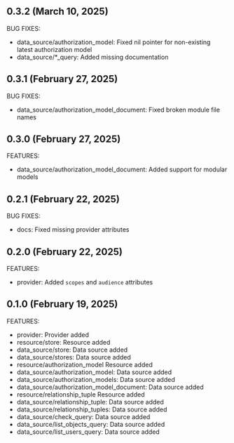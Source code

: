 ## 0.3.2 (March 10, 2025)

BUG FIXES:

* data_source/authorization_model: Fixed nil pointer for non-existing latest authorization model
* data_source/\*_query: Added missing documentation

## 0.3.1 (February 27, 2025)

BUG FIXES:

* data_source/authorization_model_document: Fixed broken module file names

## 0.3.0 (February 27, 2025)

FEATURES:

* data_source/authorization_model_document: Added support for modular models

## 0.2.1 (February 22, 2025)

BUG FIXES:

* docs: Fixed missing provider attributes

## 0.2.0 (February 22, 2025)

FEATURES:

* provider: Added `scopes` and `audience` attributes

## 0.1.0 (February 19, 2025)

FEATURES:

* provider: Provider added
* resource/store: Resource added
* data_source/store: Data source added
* data_source/stores: Data source added
* resource/authorization_model Resource added
* data_source/authorization_model: Data source added
* data_source/authorization_models: Data source added
* data_source/authorization_model_document: Data source added
* resource/relationship_tuple Resource added
* data_source/relationship_tuple: Data source added
* data_source/relationship_tuples: Data source added
* data_source/check_query: Data source added
* data_source/list_objects_query: Data source added
* data_source/list_users_query: Data source added
